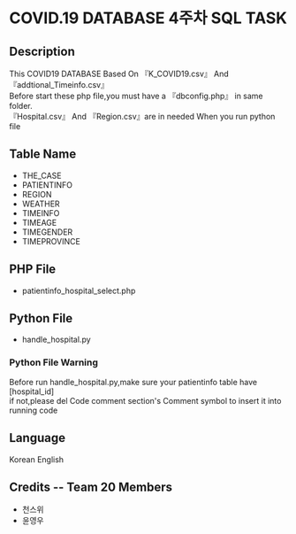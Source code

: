# COVID.19 DATABASE 4주차 SQL TASK


## Description

This COVID19 DATABASE Based On 『K_COVID19.csv』 And 『addtional_Timeinfo.csv』  
Before start these php file,you must have a 『dbconfig.php』 in same folder.  
『Hospital.csv』 And 『Region.csv』are in needed When you run python file  


## Table Name

* THE_CASE
* PATIENTINFO
* REGION
* WEATHER
* TIMEINFO
* TIMEAGE
* TIMEGENDER
* TIMEPROVINCE

## PHP File

* patientinfo_hospital_select.php

## Python File

* handle_hospital.py

### Python File Warning

Before run handle_hospital.py,make sure your patientinfo table have [hospital_id]  
if not,please del Code comment section's Comment symbol to insert it into running code

## Language

Korean
English


## Credits -- Team 20 Members
* 천스위
* 윤영우



